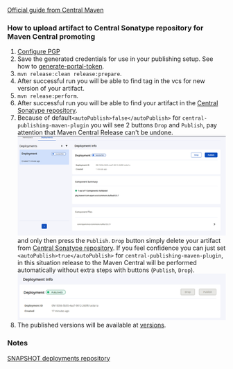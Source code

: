 [Official guide from Central Maven](https://central.sonatype.org/publish/publish-portal-maven/)

### How to upload artifact to Central Sonatype repository for Maven Central promoting

  1. [Configure PGP](https://central.sonatype.org/pages/working-with-pgp-signatures.html)
  2. Save the generated credentials for use in your publishing setup. See how to 
     [generate-portal-token](https://central.sonatype.org/publish/generate-portal-token/).
  3. `mvn release:clean release:prepare`.
  4. After successful run you will be able to find tag in the vcs for new version of your artifact.
  4. `mvn release:perform`.
  5. After successful run you will be able to find your artifact in the [Central Sonatype repository](https://central.sonatype.com/publishing/deployments).
  6. Because of default`<autoPublish>false</autoPublish>` for `central-publishing-maven-plugin`
   you will see 2 buttons `Drop` and `Publish`, pay attention that Maven Central Release can't be
   undone.
   ![publish_deployment.png](assets/publish_deployment.png)and only then press the `Publish`.
   `Drop` button simply delete your artifact from
   [Central Sonatype repository](https://central.sonatype.com/publishing/deployments). If you feel confidence you can just set
   `<autoPublish>true</autoPublish>` for `central-publishing-maven-plugin`, in this situation
   release to the Maven Central will be performed automatically without extra steps with buttons (`Publish`, `Drop`).
   ![assets/published_artifact.png](assets/published_artifact.png)
  7. The published versions will be available at [versions](https://central.sonatype.com/namespace/com.epam.eco.schemacatalog).
### Notes

[SNAPSHOT deployments repository](https://central.sonatype.org/publish/publish-portal-snapshots/)

